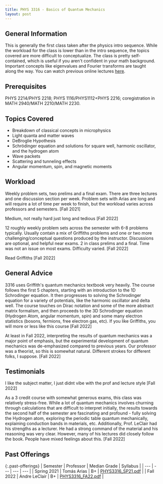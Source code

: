 ```yaml
---
title: PHYS 3316 - Basics of Quantum Mechanics
layout: post
---
```


<link rel="stylesheet" href="/main.css">

## General Information

This is generally the first class taken after the physics intro sequence. While the workload for the class is lower than in the intro sequence, the topics covered are more difficult to conceptualize. The class is pretty self-contained, which is useful if you aren't confident in your math background. Important concepts like eigenvalues and Fourier transforms are taught along the way. You can watch previous online lectures [here](https://www.youtube.com/channel/UCqk5h2HlmSVOPQtXFrSHglw/playlists).

## Prerequisites

PHYS 2214/PHYS 2218; PHYS 1116/PHYS1112+PHYS 2216; coregistration in MATH 2940/MATH 2210/MATH 2230.

## Topics Covered

  - Breakdown of classical concepts in microphysics
  - Light quanta and matter waves
  - DeBroglie Hypothesis
  - Schrödinger equation and solutions for square well, harmonic oscillator, and the hydrogen atom
  - Wave packets
  - Scattering and tunneling effects
  - Angular momentum, spin, and magnetic moments

## Workload

Weekly problem sets, two prelims and a final exam. There are three lectures and one discussion section per week. Problem sets with Arias are long and will require a lot of time per week to finish, but the workload varies across professors and semesters. [Fall 2021]

Medium, not really hard just long and tedious [Fall 2022]

12 roughly weekly problem sets across the semester with 6-8 problems typically. Usually contain a mix of Griffiths problems and one or two more challenging/conceptual questions produced by the instructor. Discussions are optional, and helpful near exams. 2 in class prelims and a final. Time was not an issue on most exams. Difficulty varied. [Fall 2022]

Read Griffiths [Fall 2022]

## General Advice

3316 uses Griffith's quantum mechanics textbook very heavily. The course follows the first 5 chapters, starting with an introduction to the 1D Schrodinger equation. It then progresses to solving the Schrodinger equation for a variety of potentials, like the harmonic oscillator and delta well. The course touches on Dirac notation and some of the more abstract matrix formalism, and then proceeds to the 3D Schrodinger equation (Hydrogen Atom, angular momentum, spin) and some many electron statistics (bosons, fermions, free electron gas, etc). If you like Griffiths, you will more or less like this course [Fall 2022]

At least in Fall 2022, interpreting the results of quantum mechanics was a major point of emphasis, but the experimental development of quantum mechanics was de-emphasized compared to previous years. Our professor was a theorist, so this is somewhat natural. Different strokes for different folks, I suppose. [Fall 2022]

## Testimonials

I like the subject matter, I just didnt vibe with the prof and lecture style [Fall 2022]

As a 3 credit course with somewhat generous exams, this class was relatively stress-free. While a lot of quantum mechanics involves churning through calculations that are difficult to interpret initially, the results towards the second half of the semester are fascinating and profound - fully solving the Hydrogen atom, exploring the periodic table quantum mechanically, explaining conduction bands in materials, etc. Additionally, Prof. LeClair had his strengths as a lecturer. He had a strong command of the material and his reasoning was very clear. However, many of his lectures did closely follow the book. People have mixed feelings about this. [Fall 2022]

## Past Offerings

{:.past-offerings}
| Semester | Professor | Median Grade | Syllabus |
| --- | --- | --- | --- |
| Spring 2021 | Tomás Arias | B+ | <a href="/syllabi/PHYS3316_SP21.pdf">PHYS3316_SP21.pdf</a> |
| Fall 2022 | Andre LeClair | B+ | <a href="/syllabi/PHYS3316_FA22.pdf">PHYS3316_FA22.pdf</a> |
